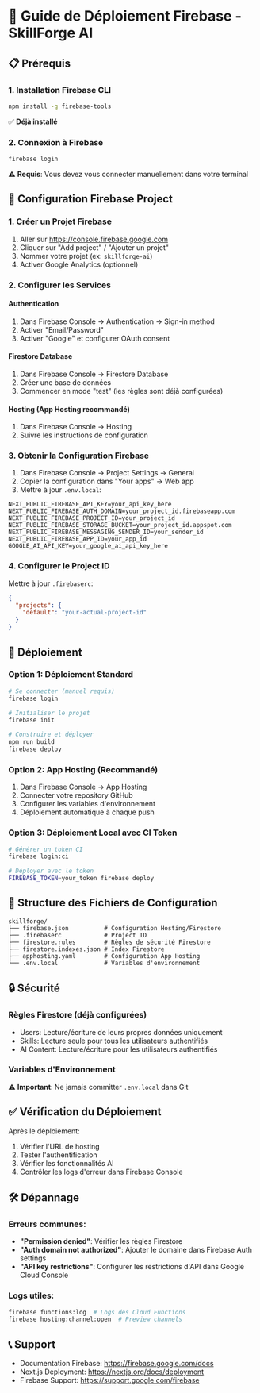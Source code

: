 # 🚀 Guide de Déploiement Firebase - SkillForge AI

## 📋 Prérequis

### 1. Installation Firebase CLI
```bash
npm install -g firebase-tools
```
✅ **Déjà installé**

### 2. Connexion à Firebase
```bash
firebase login
```
⚠️ **Requis**: Vous devez vous connecter manuellement dans votre terminal

## 🔧 Configuration Firebase Project

### 1. Créer un Projet Firebase
1. Aller sur https://console.firebase.google.com
2. Cliquer sur "Add project" / "Ajouter un projet"
3. Nommer votre projet (ex: `skillforge-ai`)
4. Activer Google Analytics (optionnel)

### 2. Configurer les Services

#### Authentication
1. Dans Firebase Console → Authentication → Sign-in method
2. Activer "Email/Password"
3. Activer "Google" et configurer OAuth consent

#### Firestore Database
1. Dans Firebase Console → Firestore Database
2. Créer une base de données
3. Commencer en mode "test" (les règles sont déjà configurées)

#### Hosting (App Hosting recommandé)
1. Dans Firebase Console → Hosting
2. Suivre les instructions de configuration

### 3. Obtenir la Configuration Firebase
1. Dans Firebase Console → Project Settings → General
2. Copier la configuration dans "Your apps" → Web app
3. Mettre à jour `.env.local`:

```env
NEXT_PUBLIC_FIREBASE_API_KEY=your_api_key_here
NEXT_PUBLIC_FIREBASE_AUTH_DOMAIN=your_project_id.firebaseapp.com
NEXT_PUBLIC_FIREBASE_PROJECT_ID=your_project_id
NEXT_PUBLIC_FIREBASE_STORAGE_BUCKET=your_project_id.appspot.com
NEXT_PUBLIC_FIREBASE_MESSAGING_SENDER_ID=your_sender_id
NEXT_PUBLIC_FIREBASE_APP_ID=your_app_id
GOOGLE_AI_API_KEY=your_google_ai_api_key_here
```

### 4. Configurer le Project ID
Mettre à jour `.firebaserc`:
```json
{
  "projects": {
    "default": "your-actual-project-id"
  }
}
```

## 🚀 Déploiement

### Option 1: Déploiement Standard
```bash
# Se connecter (manuel requis)
firebase login

# Initialiser le projet
firebase init

# Construire et déployer
npm run build
firebase deploy
```

### Option 2: App Hosting (Recommandé)
1. Dans Firebase Console → App Hosting
2. Connecter votre repository GitHub
3. Configurer les variables d'environnement
4. Déploiement automatique à chaque push

### Option 3: Déploiement Local avec CI Token
```bash
# Générer un token CI
firebase login:ci

# Déployer avec le token
FIREBASE_TOKEN=your_token firebase deploy
```

## 📁 Structure des Fichiers de Configuration

```
skillforge/
├── firebase.json          # Configuration Hosting/Firestore
├── .firebaserc            # Project ID
├── firestore.rules        # Règles de sécurité Firestore
├── firestore.indexes.json # Index Firestore
├── apphosting.yaml        # Configuration App Hosting
└── .env.local             # Variables d'environnement
```

## 🔒 Sécurité

### Règles Firestore (déjà configurées)
- Users: Lecture/écriture de leurs propres données uniquement
- Skills: Lecture seule pour tous les utilisateurs authentifiés
- AI Content: Lecture/écriture pour les utilisateurs authentifiés

### Variables d'Environnement
⚠️ **Important**: Ne jamais committer `.env.local` dans Git

## ✅ Vérification du Déploiement

Après le déploiement:
1. Vérifier l'URL de hosting
2. Tester l'authentification
3. Vérifier les fonctionnalités AI
4. Contrôler les logs d'erreur dans Firebase Console

## 🛠️ Dépannage

### Erreurs communes:
- **"Permission denied"**: Vérifier les règles Firestore
- **"Auth domain not authorized"**: Ajouter le domaine dans Firebase Auth settings
- **"API key restrictions"**: Configurer les restrictions d'API dans Google Cloud Console

### Logs utiles:
```bash
firebase functions:log  # Logs des Cloud Functions
firebase hosting:channel:open  # Preview channels
```

## 📞 Support

- Documentation Firebase: https://firebase.google.com/docs
- Next.js Deployment: https://nextjs.org/docs/deployment
- Firebase Support: https://support.google.com/firebase